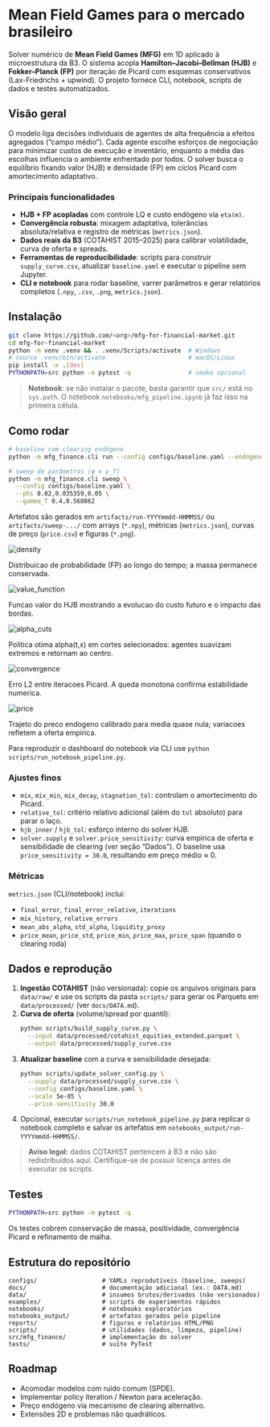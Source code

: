 # Mean Field Games para o mercado brasileiro
Solver numérico de **Mean Field Games (MFG)** em 1D aplicado à microestrutura da B3. O sistema acopla **Hamilton–Jacobi–Bellman (HJB)** e **Fokker–Planck (FP)** por iteração de Picard com esquemas conservativos (Lax-Friedrichs + upwind). O projeto fornece CLI, notebook, scripts de dados e testes automatizados.

## Visão geral
O modelo liga decisões individuais de agentes de alta frequência a efeitos agregados (“campo médio”). Cada agente escolhe esforços de negociação para minimizar custos de execução e inventário, enquanto a média das escolhas influencia o ambiente enfrentado por todos. O solver busca o equilíbrio fixando valor (HJB) e densidade (FP) em ciclos Picard com amortecimento adaptativo.

### Principais funcionalidades
- **HJB + FP acopladas** com controle LQ e custo endógeno via `eta(m)`.
- **Convergência robusta**: mixagem adaptativa, tolerâncias absoluta/relativa e registro de métricas (`metrics.json`).
- **Dados reais da B3** (COTAHIST 2015–2025) para calibrar volatilidade, curva de oferta e spreads.
- **Ferramentas de reproducibilidade**: scripts para construir `supply_curve.csv`, atualizar `baseline.yaml` e executar o pipeline sem Jupyter.
- **CLI e notebook** para rodar baseline, varrer parâmetros e gerar relatórios completos (`.npy`, `.csv`, `.png`, `metrics.json`).  

## Instalação
```bash
git clone https://github.com/<org>/mfg-for-financial-market.git
cd mfg-for-financial-market
python -m venv .venv && . .venv/Scripts/activate  # Windows
# source .venv/bin/activate                       # macOS/Linux
pip install -e .[dev]
PYTHONPATH=src python -m pytest -q                # smoke opcional
```
> **Notebook**: se não instalar o pacote, basta garantir que `src/` está no `sys.path`. O notebook `notebooks/mfg_pipeline.ipynb` já faz isso na primeira célula.

## Como rodar
```bash
# baseline com clearing endógeno
python -m mfg_finance.cli run --config configs/baseline.yaml --endogenous-price

# sweep de parâmetros (φ x γ_T)
python -m mfg_finance.cli sweep \
  --config configs/baseline.yaml \
  --phi 0.02,0.035359,0.05 \
  --gamma_T 0.4,0.568862
```
Artefatos são gerados em `artifacts/run-YYYYmmdd-HHMMSS/` ou `artifacts/sweep-.../` com arrays (`*.npy`), métricas (`metrics.json`), curvas de preço (`price.csv`) e figuras (`*.png`).

![density](notebooks_output/run-20251020-005200/density_small.png)

Distribuicao de probabilidade (FP) ao longo do tempo; a massa permanece conservada.

![value_function](notebooks_output/run-20251020-005200/value_function_small.png)

Funcao valor do HJB mostrando a evolucao do custo futuro e o impacto das bordas.

![alpha_cuts](notebooks_output/run-20251020-005200/alpha_cuts_small.png)

Politica otima alpha(t,x) em cortes selecionados: agentes suavizam extremos e retornam ao centro.

![convergence](notebooks_output/run-20251020-005200/convergence_small.png)

Erro L2 entre iteracoes Picard. A queda monotona confirma estabilidade numerica.

![price](notebooks_output/run-20251020-005200/price_small.png)

Trajeto do preco endogeno calibrado para media quase nula; variacoes refletem a oferta empirica.

Para reproduzir o dashboard do notebook via CLI use `python scripts/run_notebook_pipeline.py`.

### Ajustes finos
- `mix`, `mix_min`, `mix_decay`, `stagnation_tol`: controlam o amortecimento do Picard.
- `relative_tol`: critério relativo adicional (além do `tol` absoluto) para parar o laço.
- `hjb_inner` / `hjb_tol`: esforço interno do solver HJB.
- `solver.supply` e `solver.price_sensitivity`: curva empírica de oferta e sensibilidade de clearing (ver seção “Dados”). O baseline usa `price_sensitivity = 30.0`, resultando em preço médio ≈ 0.

### Métricas
`metrics.json` (CLI/notebook) inclui:
- `final_error`, `final_error_relative`, `iterations`
- `mix_history`, `relative_errors`
- `mean_abs_alpha`, `std_alpha`, `liquidity_proxy`
- `price_mean`, `price_std`, `price_min`, `price_max`, `price_span` (quando o clearing roda)

## Dados e reprodução
1. **Ingestão COTAHIST** (não versionada): copie os arquivos originais para `data/raw/` e use os scripts da pasta `scripts/` para gerar os Parquets em `data/processed/` (ver `docs/DATA.md`).  
2. **Curva de oferta** (volume/spread por quantil):
   ```bash
   python scripts/build_supply_curve.py \
     --input data/processed/cotahist_equities_extended.parquet \
     --output data/processed/supply_curve.csv
   ```
3. **Atualizar baseline** com a curva e sensibilidade desejada:
   ```bash
   python scripts/update_solver_config.py \
     --supply data/processed/supply_curve.csv \
     --config configs/baseline.yaml \
     --scale 5e-05 \
     --price-sensitivity 30.0
   ```
4. Opcional, executar `scripts/run_notebook_pipeline.py` para replicar o notebook completo e salvar os artefatos em `notebooks_output/run-YYYYmmdd-HHMMSS/`.

> **Aviso legal:** dados COTAHIST pertencem à B3 e não são redistribuídos aqui. Certifique-se de possuir licença antes de executar os scripts.

## Testes
```bash
PYTHONPATH=src python -m pytest -q
```
Os testes cobrem conservação de massa, positividade, convergência Picard e refinamento de malha.

## Estrutura do repositório
```
configs/                  # YAMLs reprodutíveis (baseline, sweeps)
docs/                     # documentação adicional (ex.: DATA.md)
data/                     # insumos brutos/derivados (não versionados)
examples/                 # scripts de experimentos rápidos
notebooks/                # notebooks exploratórios
notebooks_output/         # artefatos gerados pelo pipeline
reports/                  # figuras e relatórios HTML/PNG
scripts/                  # utilidades (dados, limpeza, pipeline)
src/mfg_finance/          # implementação do solver
tests/                    # suíte PyTest
```

## Roadmap
- Acomodar modelos com ruído comum (SPDE).
- Implementar policy iteration / Newton para aceleração.
- Preço endógeno via mecanismo de clearing alternativo.
- Extensões 2D e problemas não quadráticos.